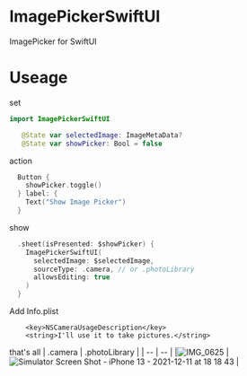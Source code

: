 # ImagePickerSwiftUI
ImagePicker for SwiftUI

# Useage

set
```.swift
import ImagePickerSwiftUI
```

```.swift
   @State var selectedImage: ImageMetaData?
   @State var showPicker: Bool = false
```

action
```.swift
  Button {
    showPicker.toggle()
  } label: {
    Text("Show Image Picker")
  }
```

show
```.swift
  .sheet(isPresented: $showPicker) {
    ImagePickerSwiftUI(
      selectedImage: $selectedImage,
      sourceType: .camera, // or .photoLibrary
      allowsEditing: true
    )
  }
```

Add Info.plist 
```
    <key>NSCameraUsageDescription</key>
    <string>I'll use it to take pictures.</string>
```

that's all
| .camera | .photoLibrary |
| -- | -- |
|![IMG_0625](https://user-images.githubusercontent.com/19743978/145671398-9d335ee9-5089-4583-a0ad-109f76af21fc.PNG) | ![Simulator Screen Shot - iPhone 13 - 2021-12-11 at 18 18 43](https://user-images.githubusercontent.com/19743978/145671384-23db300d-d9a8-48da-9d39-ac1bd1fe10ca.png) |

